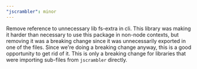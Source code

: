 ```yaml
---
"jscrambler": minor
---
```


Remove reference to unnecessary lib fs-extra in cli.
This library was making it harder than necessary to use this package in non-node contexts, but
removing it was a breaking change since it was unnecessarily exported in one of the files.
Since we're doing a breaking change anyway, this is a good opportunity to get rid of it.
This is only a breaking change for libraries that were importing sub-files from `jscrambler` directly.
